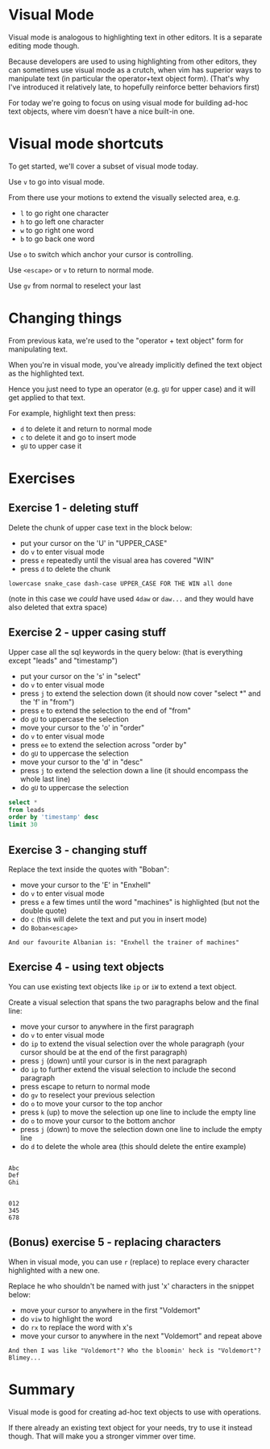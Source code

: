 # Visual Mode

Visual mode is analogous to highlighting text in other editors. It is a separate editing mode though.

Because developers are used to using highlighting from other editors, they can sometimes use visual mode as a crutch,
when vim has superior ways to manipulate text (in particular the operator+text object form).
(That's why I've introduced it relatively late, to hopefully reinforce better behaviors first)

For today we're going to focus on using visual mode for building ad-hoc text objects,
where vim doesn't have a nice built-in one.

# Visual mode shortcuts

To get started, we'll cover a subset of visual mode today.

Use `v` to go into visual mode.

From there use your motions to extend the visually selected area, e.g.

- `l` to go right one character
- `h` to go left one character 
- `w` to go right one word
- `b` to go back one word

Use `o` to switch which anchor your cursor is controlling.

Use `<escape>` or `v` to return to normal mode.

Use `gv` from normal to reselect your last

# Changing things

From previous kata, we're used to the "operator + text object" form for manipulating text.

When you're in visual mode, you've already implicitly defined the text object as the highlighted text.

Hence you just need to type an operator (e.g. `gU` for upper case) and it will get applied to that text.

For example, highlight text then press:

- `d` to delete it and return to normal mode
- `c` to delete it and go to insert mode
- `gU` to upper case it

# Exercises

## Exercise 1 - deleting stuff

Delete the chunk of upper case text in the block below:

- put your cursor on the 'U' in "UPPER_CASE"
- do `v` to enter visual mode
- press `e` repeatedly until the visual area has covered "WIN"
- press `d` to delete the chunk

```
lowercase snake_case dash-case UPPER_CASE FOR THE WIN all done
```

(note in this case we _could_ have used `4daw` or `daw...` and they would have also deleted that extra space)

## Exercise 2 - upper casing stuff

Upper case all the sql keywords in the query below: (that is everything except "leads" and "timestamp")

- put your cursor on the 's' in "select"
- do `v` to enter visual mode
- press `j` to extend the selection down (it should now cover "select *" and the 'f' in "from")
- press `e` to extend the selection to the end of "from"
- do `gU` to uppercase the selection
- move your cursor to the 'o' in "order"
- do `v` to enter visual mode
- press `ee` to extend the selection across "order by"
- do `gU` to uppercase the selection
- move your cursor to the 'd' in "desc"
- press `j` to extend the selection down a line (it should encompass the whole last line)
- do `gU` to uppercase the selection

```sql
select *
from leads
order by 'timestamp' desc
limit 30
```

## Exercise 3 - changing stuff

Replace the text inside the quotes with "Boban":

- move your cursor to the 'E' in "Enxhell"
- do `v` to enter visual mode
- press `e` a few times until the word "machines" is highlighted (but not the double quote)
- do `c` (this will delete the text and put you in insert mode)
- do `Boban<escape>`

```
And our favourite Albanian is: "Enxhell the trainer of machines"
```

## Exercise 4 - using text objects

You can use existing text objects like `ip` or `iW` to extend a text object.

Create a visual selection that spans the two paragraphs below and the final line:

- move your cursor to anywhere in the first paragraph
- do `v` to enter visual mode
- do `ip` to extend the visual selection over the whole paragraph  (your cursor should be at the end of the first paragraph)
- press `j` (down) until your cursor is in the next paragraph
- do `ip` to further extend the visual selection to include the second paragraph
- press escape to return to normal mode
- do `gv` to reselect your previous selection
- do `o` to move your cursor to the top anchor
- press `k` (up) to move the selection up one line to include the empty line
- do `o` to move your cursor to the bottom anchor
- press `j` (down) to move the selection down one line to include the empty line
- do `d` to delete the whole area (this should delete the entire example)

```

Abc
Def
Ghi


012
345
678

```

## (Bonus) exercise 5 - replacing characters

When in visual mode, you can use `r` (replace) to replace every character highlighted with a new one.

Replace he who shouldn't be named with just 'x' characters in the snippet below:

- move your cursor to anywhere in the first "Voldemort"
- do `viw` to highlight the word
- do `rx` to replace the word with x's
- move your cursor to anywhere in the next "Voldemort" and repeat above

```
And then I was like "Voldemort"? Who the bloomin' heck is "Voldemort"? Blimey...
```

# Summary

Visual mode is good for creating ad-hoc text objects to use with operations.

If there already an existing text object for your needs, try to use it instead though.
That will make you a stronger vimmer over time.
